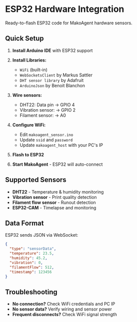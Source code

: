 # ESP32 Hardware Integration

Ready-to-flash ESP32 code for MakoAgent hardware sensors.

## Quick Setup

1. **Install Arduino IDE** with ESP32 support
2. **Install Libraries:**
   - `WiFi` (built-in)
   - `WebSocketsClient` by Markus Sattler
   - `DHT sensor library` by Adafruit
   - `ArduinoJson` by Benoit Blanchon

3. **Wire sensors:**
   - DHT22: Data pin → GPIO 4
   - Vibration sensor: → GPIO 2  
   - Filament sensor: → A0

4. **Configure WiFi:**
   - Edit `makoagent_sensor.ino`
   - Update `ssid` and `password`
   - Update `makoagent_host` with your PC's IP

5. **Flash to ESP32**
6. **Start MakoAgent** - ESP32 will auto-connect

## Supported Sensors

- **DHT22** - Temperature & humidity monitoring
- **Vibration sensor** - Print quality detection  
- **Filament flow sensor** - Runout detection
- **ESP32-CAM** - Timelapse and monitoring

## Data Format

ESP32 sends JSON via WebSocket:
```json
{
  "type": "sensorData",
  "temperature": 23.5,
  "humidity": 45.2,
  "vibration": 0,
  "filamentFlow": 512,
  "timestamp": 123456
}
```

## Troubleshooting

- **No connection?** Check WiFi credentials and PC IP
- **No sensor data?** Verify wiring and sensor power
- **Frequent disconnects?** Check WiFi signal strength